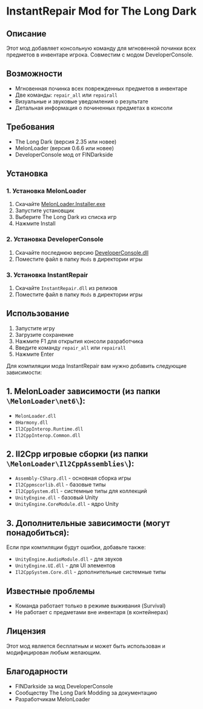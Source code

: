 # InstantRepair Mod for The Long Dark

## Описание
Этот мод добавляет консольную команду для мгновенной починки всех предметов в инвентаре игрока. Совместим с модом DeveloperConsole.

## Возможности
- Мгновенная починка всех поврежденных предметов в инвентаре
- Две команды: `repair_all` или `repairall` 
- Визуальные и звуковые уведомления о результате
- Детальная информация о починенных предметах в консоли

## Требования
- The Long Dark (версия 2.35 или новее)
- MelonLoader (версия 0.6.6 или новее)
- DeveloperConsole мод от FINDarkside

## Установка

### 1. Установка MelonLoader
1. Скачайте [MelonLoader.Installer.exe](https://github.com/HerpDerpinstine/MelonLoader/releases/latest/download/MelonLoader.Installer.exe)
2. Запустите установщик
3. Выберите The Long Dark из списка игр
4. Нажмите Install

### 2. Установка DeveloperConsole
1. Скачайте последнюю версию [DeveloperConsole.dll](https://github.com/FINDarkside/TLD-Developer-Console/releases)
2. Поместите файл в папку `Mods` в директории игры

### 3. Установка InstantRepair
1. Скачайте `InstantRepair.dll` из релизов
2. Поместите файл в папку `Mods` в директории игры

## Использование
1. Запустите игру
2. Загрузите сохранение
3. Нажмите F1 для открытия консоли разработчика
4. Введите команду `repair_all` или `repairall`
5. Нажмите Enter

Для компиляции мода InstantRepair вам нужно добавить следующие зависимости:

## 1. **MelonLoader зависимости** (из папки `\MelonLoader\net6\`):
- `MelonLoader.dll`
- `0Harmony.dll` 
- `Il2CppInterop.Runtime.dll`
- `Il2CppInterop.Common.dll`

## 2. **Il2Cpp игровые сборки** (из папки `\MelonLoader\Il2CppAssemblies\`):
- `Assembly-CSharp.dll` - основная сборка игры
- `Il2Cppmscorlib.dll` - базовые типы
- `Il2CppSystem.dll` - системные типы для коллекций
- `UnityEngine.dll` - базовый Unity
- `UnityEngine.CoreModule.dll` - ядро Unity

## 3. **Дополнительные зависимости** (могут понадобиться):
Если при компиляции будут ошибки, добавьте также:
- `UnityEngine.AudioModule.dll` - для звуков
- `UnityEngine.UI.dll` - для UI элементов
- `Il2CppSystem.Core.dll` - дополнительные системные типы

## Известные проблемы
- Команда работает только в режиме выживания (Survival)
- Не работает с предметами вне инвентаря (в контейнерах)

## Лицензия
Этот мод является бесплатным и может быть использован и модифицирован любым желающим.

## Благодарности
- FINDarkside за мод DeveloperConsole
- Сообществу The Long Dark Modding за документацию
- Разработчикам MelonLoader
